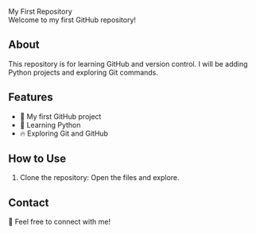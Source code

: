 My First Repository  
Welcome to my first GitHub repository!  

## About  
This repository is for learning GitHub and version control. I will be adding Python projects and exploring Git commands.  

## Features  
- 📌 My first GitHub project  
- 🐍 Learning Python  
- 🔥 Exploring Git and GitHub  

## How to Use  
1. Clone the repository:
Open the files and explore.  

## Contact  
💬 Feel free to connect with me!
